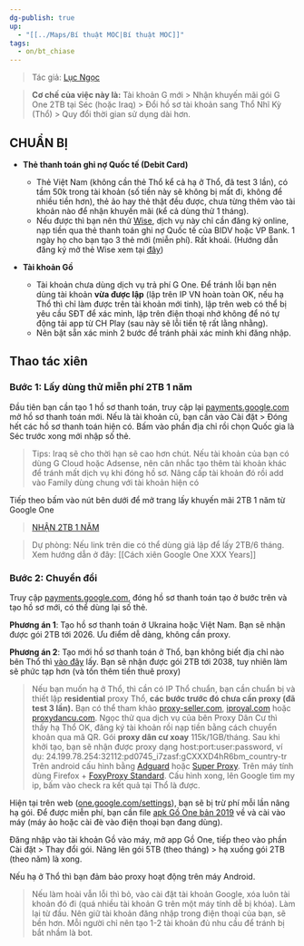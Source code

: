 ```yaml
---
dg-publish: true
up:
  - "[[../Maps/Bí thuật MOC|Bí thuật MOC]]"
tags:
  - on/bt_chiase
---
```

> Tác giả: [Lục Ngọc](https://lucngoc.com/huong-dan-nang-cap-google-one/)

> **Cơ chế của việc này là:** Tài khoản G mới > Nhận khuyến mãi gói G One 2TB tại Séc (hoặc Iraq) > Đổi hồ sơ tài khoản sang Thổ Nhĩ Kỳ (Thổ) > Quy đổi thời gian sử dụng dài hơn.

## CHUẨN BỊ

- **Thẻ thanh toán ghi nợ Quốc tế (Debit Card)**
	- Thẻ Việt Nam (không cần thẻ Thổ kể cả hạ ở Thổ, đã test 3 lần), có tầm 50k trong tài khoản (số tiền này sẽ không bị mất đi, không để nhiều tiền hơn), thẻ ảo hay thẻ thật đều được, chưa từng thêm vào tài khoản nào để nhận khuyến mãi (kể cả dùng thử 1 tháng).
	- Nếu được thì bạn nên thử [Wise](https://wise.com/invite/dic/vanngocl1), dịch vụ này chỉ cần đăng ký online, nạp tiền qua thẻ thanh toán ghi nợ Quốc tế của BIDV hoặc VP Bank. 1 ngày họ cho bạn tạo 3 thẻ mới (miễn phí). Rất khoái. (Hướng dẫn đăng ký mở thẻ Wise xem tại [đây](https://bithuat.huylam.dev/bst-bi-thuat/huong-dan-dang-ky-wise-visa-uc-va-mo-tai-khoan-nhan-tien-o-turkey))
	
- **Tài khoản Gồ**
	- Tài khoản chưa dùng dịch vụ trả phí G One. Để tránh lỗi bạn nên dùng tài khoản **vừa được lập** (lập trên IP VN hoàn toàn OK, nếu hạ Thổ thì chỉ làm được trên tài khoản mới tinh), lập trên web có thể bị yêu cầu SĐT để xác minh, lập trên điện thoại nhớ không để nó tự động tải app từ CH Play (sau này sẽ lỗi tiền tệ rất lằng nhằng).
	- Nên bật sẵn xác minh 2 bước để tránh phải xác minh khi đăng nhập.

## Thao tác xiên

### Bước 1: Lấy dùng thử miễn phí 2TB 1 năm

Đầu tiên bạn cần tạo 1 hồ sơ thanh toán, truy cập lại [payments.google.com](https://payments.google.com/) mở hồ sơ thanh toán mới. Nếu là tài khoản cũ, bạn cần vào Cài đặt > Đóng hết các hồ sơ thanh toán hiện có. Bấm vào phần địa chỉ rồi chọn Quốc gia là Séc trước xong mới nhập số thẻ.
> Tips: Iraq sẽ cho thời hạn sẽ cao hơn chút.
> Nếu tài khoản của bạn có dùng G Cloud hoặc Adsense, nên cân nhắc tạo thêm tài khoản khác để tránh mất dịch vụ khi đóng hồ sơ. Nâng cấp tài khoản đó rồi add vào Family dùng chung với tài khoản hiện có

Tiếp theo bấm vào nút bên dưới để mở trang lấy khuyến mãi 2TB 1 năm từ Google One
> [NHẬN 2TB 1 NĂM](https://lucngoc.com/2tb1year)

> Dự phòng: Nếu link trên die có thể dùng giả lập để lấy 2TB/6 tháng. Xem hướng dẫn ở đây: [[Cách xiên Google One XXX Years]]

### Bước 2: Chuyển đổi

Truy cập [payments.google.com](https://payments.google.com/), đóng hồ sơ thanh toán tạo ở bước trên và tạo hồ sơ mới, có thể dùng lại số thẻ.

**Phương án 1**: Tạo hồ sơ thanh toán ở Ukraina hoặc Việt Nam. Bạn sẽ nhận được gói 2TB tới 2026. Ưu điểm dễ dàng, không cần proxy.

**Phương án 2**: Tạo mới hồ sơ thanh toán ở Thổ, bạn không biết địa chỉ nào bên Thổ thì [vào đây](https://www.fakexy.com/fake-address-generator-tr) lấy. Bạn sẽ nhận được gói 2TB tới 2038, tuy nhiên làm sẽ phức tạp hơn (và tốn thêm tiền thuê proxy)

>Nếu bạn muốn hạ ở Thổ, thì cần có IP Thổ chuẩn, bạn cần chuẩn bị và thiết lập ****residential**** proxy Thổ, **các bước trước đó chưa cần proxy (đã test 3 lần).**
Bạn có thể tham khảo [proxy-seller.com](https://proxy-seller.com/), [iproyal.com](https://iproyal.com/) hoặc [proxydancu.com](https://proxydancu.com/). Ngọc thử qua dịch vụ của bên Proxy Dân Cư thì thấy hạ Thổ OK, đăng ký tài khoản rồi nạp tiền bằng cách chuyển khoản qua mã QR. Gói **proxy dân cư xoay** 115k/1GB/tháng.
Sau khi khởi tạo, bạn sẽ nhận được proxy dạng host:port:user:password, ví dụ: 24.199.78.254:32112:pd0745_i7zasf:gCXXXD4hR6bm_country-tr
Trên android cấu hình bằng [Adguard](https://adguard.com/en/adguard-android/overview.html) hoặc [Super Proxy](https://play.google.com/store/apps/details?id=com.scheler.superproxy&hl=en&gl=US). Trên máy tính dùng Firefox + [FoxyProxy Standard](https://addons.mozilla.org/en-US/firefox/addon/foxyproxy-standard/). Cấu hình xong, lên Google tìm my ip, bấm vào check ra kết quả tại Thổ là được.

Hiện tại trên web ([one.google.com/settings](https://one.google.com/settings)), bạn sẽ bị trừ phí mỗi lần nâng hạ gói. Để được miễn phí, bạn cần file [apk Gồ One bản 2019](https://www.apkmirror.com/?post_type=app_release&searchtype=apk&page=16&s=google+one) về và cài vào máy (máy ảo hoặc cài đè vào điện thoại bạn đang dùng).

Đăng nhập vào tài khoản Gồ vào máy, mở app Gồ One, tiếp theo vào phần Cài đặt > Thay đổi gói. Nâng lên gói 5TB (theo tháng) > hạ xuống gói 2TB (theo năm) là xong.

Nếu hạ ở Thổ thì bạn đảm bảo proxy hoạt động trên máy Android. 

> Nếu làm hoài vẫn lỗi thì bỏ, vào cài đặt tài khoản Google, xóa luôn tài khoản đó đi (quá nhiều tài khoản G trên một máy tính dễ bị khóa). Làm lại từ đầu.
> Nên giữ tài khoản đăng nhập trong điện thoại của bạn, sẽ bền hơn. Mỗi người chỉ nên tạo 1-2 tài khoản đủ nhu cầu để tránh bị bắt nhầm là bot.


